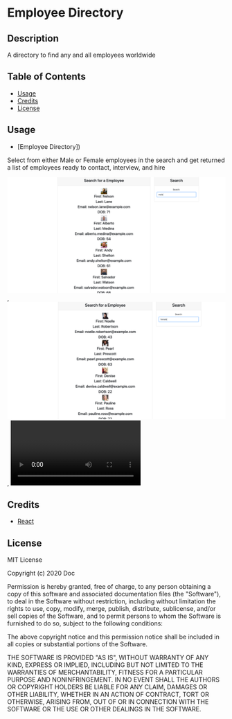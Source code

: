 # Employee Directory

## Description 

A directory to find any and all employees worldwide


## Table of Contents

* [Usage](#usage)
* [Credits](#credits)
* [License](#license)


## Usage 

* [Employee Directory])

Select from either Male or Female employees in the search and get returned a list of employees ready to contact, interview, and hire 

![Example Application](https://raw.githubusercontent.com/LouieLover/employee/main/employee/Screen%20Shot%202020-10-31%20at%208.22.00%20AM.png),
![Example Application](https://raw.githubusercontent.com/LouieLover/employee/main/employee/Screen%20Shot%202020-10-31%20at%208.22.11%20AM.png),
![Example Application](https://github.com/LouieLover/employee/blob/main/employee/Screen%20Recording%202020-10-31%20at%208.46.37%20AM.mov?raw=true)

## Credits

* [React]()


## License

MIT License

Copyright (c) 2020 Doc 

Permission is hereby granted, free of charge, to any person obtaining a copy of this software and associated documentation files (the "Software"), to deal in the Software without restriction, including without limitation the rights to use, copy, modify, merge, publish, distribute, sublicense, and/or sell copies of the Software, and to permit persons to whom the Software is furnished to do so, subject to the following conditions:

The above copyright notice and this permission notice shall be included in all copies or substantial portions of the Software.

THE SOFTWARE IS PROVIDED "AS IS", WITHOUT WARRANTY OF ANY KIND, EXPRESS OR IMPLIED, INCLUDING BUT NOT LIMITED TO THE WARRANTIES OF MERCHANTABILITY, FITNESS FOR A PARTICULAR PURPOSE AND NONINFRINGEMENT. IN NO EVENT SHALL THE AUTHORS OR COPYRIGHT HOLDERS BE LIABLE FOR ANY CLAIM, DAMAGES OR OTHER LIABILITY, WHETHER IN AN ACTION OF CONTRACT, TORT OR OTHERWISE, ARISING FROM, OUT OF OR IN CONNECTION WITH THE SOFTWARE OR THE USE OR OTHER DEALINGS IN THE SOFTWARE.
